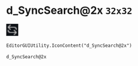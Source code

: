 # d_SyncSearch@2x `32x32`
<img src="/img/d_SyncSearch.png" width=32 height=32>

``` CSharp
EditorGUIUtility.IconContent("d_SyncSearch@2x")
```
```
d_SyncSearch@2x
```
